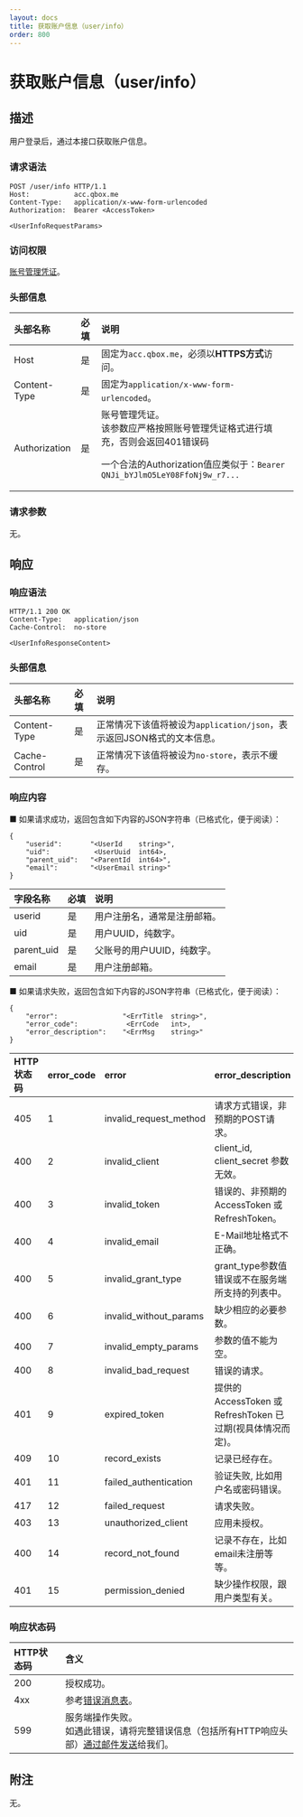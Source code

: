 ```yaml
---
layout: docs
title: 获取账户信息（user/info）
order: 800
---
```


<a id="user-info"></a>
# 获取账户信息（user/info）

<a id="user-info-description"></a>
## 描述

用户登录后，通过本接口获取账户信息。  

<a id="user-info-request-syntax"></a>
### 请求语法

```
POST /user/info HTTP/1.1
Host:           acc.qbox.me
Content-Type:   application/x-www-form-urlencoded
Authorization:  Bearer <AccessToken>

<UserInfoRequestParams>
```

<a id="user-info-request-auth"></a>
### 访问权限

[账号管理凭证](access-token.html#oauth-token-description)。

<a id="user-info-request-headers"></a>
### 头部信息

头部名称      | 必填 | 说明
:------------ | :--- | :-----------------------------------
Host          | 是   | 固定为`acc.qbox.me`，必须以**HTTPS方式**访问。
Content-Type  | 是   | 固定为`application/x-www-form-urlencoded`。
Authorization | 是   | 账号管理凭证。<br>该参数应严格按照账号管理凭证格式进行填充，否则会返回401错误码<p>一个合法的Authorization值应类似于：`Bearer QNJi_bYJlmO5LeY08FfoNj9w_r7...`

<a id="user-info-request-params"></a>
### 请求参数

无。

<a id="user-info-response"></a>
## 响应

<a id="user-info-response-syntax"></a>
### 响应语法

```
HTTP/1.1 200 OK
Content-Type:   application/json
Cache-Control:  no-store

<UserInfoResponseContent>
```

<a id="user-info-response-headers"></a>
### 头部信息

头部名称      | 必填  | 说明                              
:------------ | :---- | :----------------------------------------------------------------
Content-Type  | 是    | 正常情况下该值将被设为`application/json`，表示返回JSON格式的文本信息。
Cache-Control | 是    | 正常情况下该值将被设为`no-store`，表示不缓存。

<a id="user-info-response-body"></a>
### 响应内容

■ 如果请求成功，返回包含如下内容的JSON字符串（已格式化，便于阅读）：  

```
{
    "userid":       "<UserId    string>",
    "uid":           <UserUuid  int64>,
    "parent_uid":   "<ParentId  int64>",
    "email":        "<UserEmail string>"
}
```

字段名称      | 必填  | 说明                              
:------------ | :---- | :----------------------------------------------------------------
userid        | 是    | 用户注册名，通常是注册邮箱。
uid           | 是    | 用户UUID，纯数字。
parent_uid    | 是    | 父账号的用户UUID，纯数字。
email         | 是    | 用户注册邮箱。

■ 如果请求失败，返回包含如下内容的JSON字符串（已格式化，便于阅读）：  

```
{
    "error":                "<ErrTitle  string>",
    "error_code":            <ErrCode   int>,
    "error_description":    "<ErrMsg    string>"
}
```

<a id="user-info-errors"></a>

HTTP状态码 | error_code | error                  | error_description
:--------- | :--------- | :--------------------- | :-----------------
405        | 1          | invalid_request_method | 请求方式错误，非预期的POST请求。
400        | 2          | invalid_client         | client_id, client_secret 参数无效。
400        | 3          | invalid_token          | 错误的、非预期的 AccessToken 或 RefreshToken。
400        | 4          | invalid_email          | E-Mail地址格式不正确。
400        | 5          | invalid_grant_type     | grant_type参数值错误或不在服务端所支持的列表中。
400        | 6          | invalid_without_params | 缺少相应的必要参数。
400        | 7          | invalid_empty_params   | 参数的值不能为空。
400        | 8          | invalid_bad_request    | 错误的请求。
401        | 9          | expired_token          | 提供的 AccessToken 或 RefreshToken 已过期(视具体情况而定)。
409        | 10         | record_exists          | 记录已经存在。
401        | 11         | failed_authentication  | 验证失败, 比如用户名或密码错误。
417        | 12         | failed_request         | 请求失败。
403        | 13         | unauthorized_client    | 应用未授权。
400        | 14         | record_not_found       | 记录不存在，比如email未注册等等。
401        | 15         | permission_denied      | 缺少操作权限，跟用户类型有关。

<a id="user-info-response-status"></a>
### 响应状态码

HTTP状态码 | 含义
:--------- | :--------------------------
200        | 授权成功。
4xx	       | 参考[错误消息表](#user-info-errors)。
599	       | 服务端操作失败。<br>如遇此错误，请将完整错误信息（包括所有HTTP响应头部）[通过邮件发送][sendBugReportHref]给我们。

<a id="user-info-remarks"></a>
## 附注

无。

[sendBugReportHref]:    mailto:support@qiniu.com?subject=599错误日志     "发送错误报告"
[urlescapeHref]:        http://zh.wikipedia.org/wiki/%E7%99%BE%E5%88%86%E5%8F%B7%E7%BC%96%E7%A0%81
